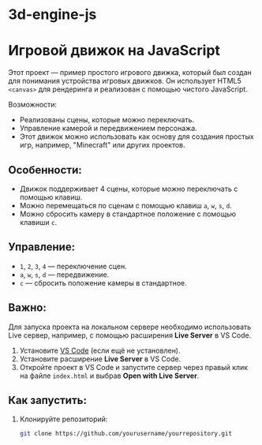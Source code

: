 # 3d-engine-js
# Игровой движок на JavaScript

Этот проект — пример простого игрового движка, который был создан для понимания устройства игровых движков. Он использует HTML5 `<canvas>` для рендеринга и реализован с помощью чистого JavaScript. 

Возможности:
- Реализованы сцены, которые можно переключать.
- Управление камерой и передвижением персонажа.
- Этот движок можно использовать как основу для создания простых игр, например, "Minecraft" или других проектов.

## Особенности:
- Движок поддерживает 4 сцены, которые можно переключать с помощью клавиш.
- Можно перемещаться по сценам с помощью клавиш `a`, `w`, `s`, `d`.
- Можно сбросить камеру в стандартное положение с помощью клавиши `c`.

## Управление:
- `1`, `2`, `3`, `4` — переключение сцен.
- `a`, `w`, `s`, `d` — передвижение.
- `c` — сбросить положение камеры в стандартное.

## Важно:
Для запуска проекта на локальном сервере необходимо использовать Live сервер, например, с помощью расширения **Live Server** в VS Code.

1. Установите [VS Code](https://code.visualstudio.com/) (если ещё не установлен).
2. Установите расширение **Live Server** в VS Code.
3. Откройте проект в VS Code и запустите сервер через правый клик на файле `index.html` и выбрав **Open with Live Server**.

## Как запустить:

1. Клонируйте репозиторий:
   ```bash
   git clone https://github.com/yourusername/yourrepository.git
